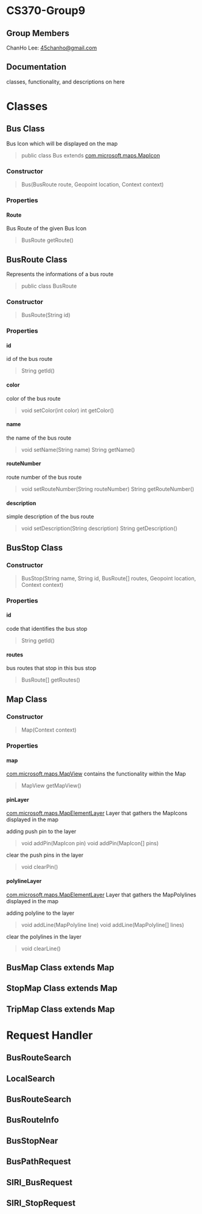 # CS370-Group9

## Group Members

ChanHo Lee: 45chanho@gmail.com

## Documentation

classes, functionality, and descriptions on here



# Classes

## Bus Class

Bus Icon which will be displayed on the map

> public class Bus extends [com.microsoft.maps.MapIcon](https://docs.microsoft.com/ko-kr/bingmaps/sdk-native/map-control-api/mapicon-class)

### Constructor

> Bus(BusRoute route, Geopoint location, Context context)

### Properties

#### Route

Bus Route of the given Bus Icon

> BusRoute getRoute()



## BusRoute Class

Represents the informations of a bus route

> public class BusRoute

### Constructor

> BusRoute(String id)

### Properties

#### id

id of the bus route

> String getId()

#### color

color of the bus route

> void setColor(int color)
> int getColor()

#### name

the name of the bus route

> void setName(String name)
> String getName()

#### routeNumber

route number of the bus route

> void setRouteNumber(String routeNumber)
> String getRouteNumber()

#### description

simple description of the bus route

> void setDescription(String description)
> String getDescription()



## BusStop Class

### Constructor

> BusStop(String name, String id, BusRoute[] routes, Geopoint location, Context context)

### Properties

#### id

code that identifies the bus stop

> String getId()

#### routes

bus routes that stop in this bus stop

> BusRoute[] getRoutes()



## Map Class

### Constructor

> Map(Context context)

### Properties

#### map

[com.microsoft.maps.MapView](https://docs.microsoft.com/ko-kr/bingmaps/sdk-native/map-control-api/mapview-class) contains the functionality within the Map

> MapView getMapView()

#### pinLayer

[com.microsoft.maps.MapElementLayer](https://docs.microsoft.com/ko-kr/bingmaps/sdk-native/map-control-api/mapelementlayer-class) Layer that gathers the MapIcons displayed in the map

adding push pin to the layer
> void addPin(MapIcon pin)
> void addPin(MapIcon[] pins)

clear the push pins in the layer
> void clearPin()

#### polylineLayer

[com.microsoft.maps.MapElementLayer](https://docs.microsoft.com/ko-kr/bingmaps/sdk-native/map-control-api/mapelementlayer-class) Layer that gathers the MapPolylines displayed in the map

adding polyline to the layer
> void addLine(MapPolyline line)
> void addLine(MapPolyline[] lines)

clear the polylines in the layer
> void clearLine()

## BusMap Class extends Map

## StopMap Class extends Map

## TripMap Class extends Map



# Request Handler

## BusRouteSearch



## LocalSearch

## BusRouteSearch

## BusRouteInfo

## BusStopNear

## BusPathRequest

## SIRI_BusRequest

## SIRI_StopRequest